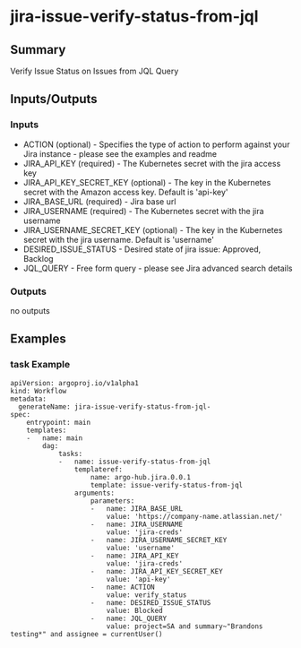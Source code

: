 # jira-issue-verify-status-from-jql

## Summary
Verify Issue Status on Issues from JQL Query

## Inputs/Outputs

### Inputs
* ACTION (optional) - Specifies the type of action to perform against your Jira instance - please see the examples and readme
* JIRA_API_KEY (required) - The Kubernetes secret with the jira access key
* JIRA_API_KEY_SECRET_KEY (optional) - The key in the Kubernetes secret with the Amazon access key. Default is 'api-key'
* JIRA_BASE_URL (required) - Jira base url
* JIRA_USERNAME (required) - The Kubernetes secret with the jira username
* JIRA_USERNAME_SECRET_KEY (optional) - The key in the Kubernetes secret with the jira username. Default is 'username'
* DESIRED_ISSUE_STATUS - Desired state of jira issue: Approved, Backlog
* JQL_QUERY - Free form query - please see Jira advanced search details

### Outputs
no outputs

## Examples

### task Example
```
apiVersion: argoproj.io/v1alpha1
kind: Workflow
metadata:
  generateName: jira-issue-verify-status-from-jql-
spec:
    entrypoint: main
    templates:
    -   name: main
        dag:
            tasks:
            -   name: issue-verify-status-from-jql
                templateref:
                    name: argo-hub.jira.0.0.1
                    template: issue-verify-status-from-jql
                arguments:
                    parameters:
                    -   name: JIRA_BASE_URL
                        value: 'https://company-name.atlassian.net/'
                    -   name: JIRA_USERNAME
                        value: 'jira-creds'
                    -   name: JIRA_USERNAME_SECRET_KEY
                        value: 'username'
                    -   name: JIRA_API_KEY
                        value: 'jira-creds'
                    -   name: JIRA_API_KEY_SECRET_KEY
                        value: 'api-key'
                    -   name: ACTION
                        value: verify_status
                    -   name: DESIRED_ISSUE_STATUS
                        value: Blocked
                    -   name: JQL_QUERY
                        value: project=SA and summary~"Brandons testing*" and assignee = currentUser()
```
